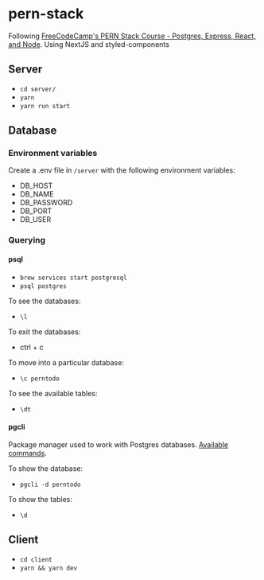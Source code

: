# pern-stack

Following [FreeCodeCamp's PERN Stack Course - Postgres, Express, React, and Node](https://www.youtube.com/watch?v=ldYcgPKEZC8&ab_channel=freeCodeCamp.org). Using NextJS and styled-components

## Server

- `cd server/`
- `yarn`
- `yarn run start`

## Database

### Environment variables

Create a .env file in `/server` with the following environment variables:

- DB_HOST
- DB_NAME
- DB_PASSWORD
- DB_PORT
- DB_USER

### Querying

#### psql

- `brew services start postgresql`
- `psql postgres`

To see the databases:

- `\l`

To exit the databases:

- ctrl + c

To move into a particular database:

- `\c perntodo`

To see the available tables:

- `\dt`

#### pgcli

Package manager used to work with Postgres databases. [Available commands](https://www.pgcli.com/commands).

To show the database:

- `pgcli -d perntodo`

To show the tables:

- `\d`

## Client

- `cd client`
- `yarn && yarn dev`
